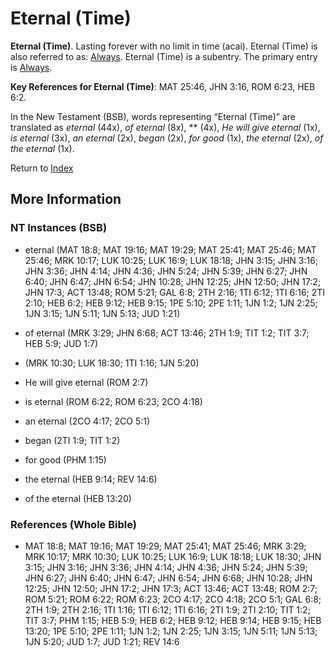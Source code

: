 # Eternal (Time)
**Eternal (Time)**. 
Lasting forever with no limit in time (acai). 
Eternal (Time) is also referred to as: 
[Always](Always.md). 
Eternal (Time) is a subentry. The primary entry is 
[Always](Always.md). 


**Key References for Eternal (Time)**: 
MAT 25:46, JHN 3:16, ROM 6:23, HEB 6:2. 




In the New Testament (BSB), words representing “Eternal (Time)” are translated as 
*eternal* (44x), *of eternal* (8x), ** (4x), *He will give eternal* (1x), *is eternal* (3x), *an eternal* (2x), *began* (2x), *for good* (1x), *the eternal* (2x), *of the eternal* (1x). 


Return to [Index](00-Index.md)

## More Information

### NT Instances (BSB)

* eternal (MAT 18:8; MAT 19:16; MAT 19:29; MAT 25:41; MAT 25:46; MAT 25:46; MRK 10:17; LUK 10:25; LUK 16:9; LUK 18:18; JHN 3:15; JHN 3:16; JHN 3:36; JHN 4:14; JHN 4:36; JHN 5:24; JHN 5:39; JHN 6:27; JHN 6:40; JHN 6:47; JHN 6:54; JHN 10:28; JHN 12:25; JHN 12:50; JHN 17:2; JHN 17:3; ACT 13:48; ROM 5:21; GAL 6:8; 2TH 2:16; 1TI 6:12; 1TI 6:16; 2TI 2:10; HEB 6:2; HEB 9:12; HEB 9:15; 1PE 5:10; 2PE 1:11; 1JN 1:2; 1JN 2:25; 1JN 3:15; 1JN 5:11; 1JN 5:13; JUD 1:21)

* of eternal (MRK 3:29; JHN 6:68; ACT 13:46; 2TH 1:9; TIT 1:2; TIT 3:7; HEB 5:9; JUD 1:7)

*  (MRK 10:30; LUK 18:30; 1TI 1:16; 1JN 5:20)

* He will give eternal (ROM 2:7)

* is eternal (ROM 6:22; ROM 6:23; 2CO 4:18)

* an eternal (2CO 4:17; 2CO 5:1)

* began (2TI 1:9; TIT 1:2)

* for good (PHM 1:15)

* the eternal (HEB 9:14; REV 14:6)

* of the eternal (HEB 13:20)



### References (Whole Bible)

* MAT 18:8; MAT 19:16; MAT 19:29; MAT 25:41; MAT 25:46; MRK 3:29; MRK 10:17; MRK 10:30; LUK 10:25; LUK 16:9; LUK 18:18; LUK 18:30; JHN 3:15; JHN 3:16; JHN 3:36; JHN 4:14; JHN 4:36; JHN 5:24; JHN 5:39; JHN 6:27; JHN 6:40; JHN 6:47; JHN 6:54; JHN 6:68; JHN 10:28; JHN 12:25; JHN 12:50; JHN 17:2; JHN 17:3; ACT 13:46; ACT 13:48; ROM 2:7; ROM 5:21; ROM 6:22; ROM 6:23; 2CO 4:17; 2CO 4:18; 2CO 5:1; GAL 6:8; 2TH 1:9; 2TH 2:16; 1TI 1:16; 1TI 6:12; 1TI 6:16; 2TI 1:9; 2TI 2:10; TIT 1:2; TIT 3:7; PHM 1:15; HEB 5:9; HEB 6:2; HEB 9:12; HEB 9:14; HEB 9:15; HEB 13:20; 1PE 5:10; 2PE 1:11; 1JN 1:2; 1JN 2:25; 1JN 3:15; 1JN 5:11; 1JN 5:13; 1JN 5:20; JUD 1:7; JUD 1:21; REV 14:6



